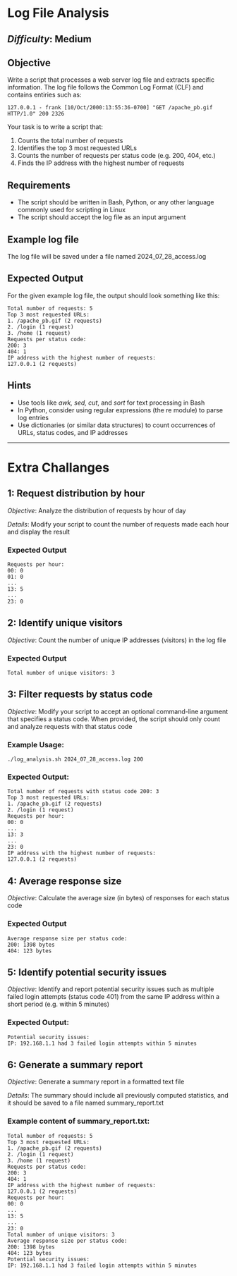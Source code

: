 # Log File Analysis

## *Difficulty*: Medium

## Objective

Write a script that processes a web server log file and extracts specific information.
The log file follows the Common Log Format (CLF) and contains entiries such as:

```
127.0.0.1 - frank [10/Oct/2000:13:55:36-0700] "GET /apache_pb.gif HTTP/1.0" 200 2326
```

Your task is to write a script that:

1. Counts the total number of requests
2. Identifies the top 3 most requested URLs
3. Counts the number of requests per status code (e.g. 200, 404, etc.)
4. Finds the IP address with the highest number of requests

## Requirements

- The script should be written in Bash, Python, or any other language commonly used for scripting in Linux
- The script should accept the log file as an input argument

## Example log file

The log file will be saved under a file named 2024_07_28_access.log

## Expected Output

For the given example log file, the output should look something like this:

```
Total number of requests: 5
Top 3 most requested URLs:
1. /apache_pb.gif (2 requests)
2. /login (1 request)
3. /home (1 request)
Requests per status code:
200: 3
404: 1
IP address with the highest number of requests:
127.0.0.1 (2 requests)
```

## Hints

- Use tools like *awk, sed, cut*, and *sort* for text processing in Bash
- In Python, consider using regular expressions (the re module) to parse log entries
- Use dictionaries (or similar data structures) to count occurrences of URLs, status codes, and IP addresses

---

# Extra Challanges

## 1: Request distribution by hour

*Objective*: Analyze the distribution of requests by hour of day

*Details*: Modify your script to count the number of requests made each hour and display the result

### Expected Output


```
Requests per hour:
00: 0
01: 0
...
13: 5
...
23: 0
```

## 2: Identify unique visitors

*Objective*: Count the number of unique IP addresses (visitors) in the log file

### Expected Output
```
Total number of unique visitors: 3
```

## 3: Filter requests by status code

*Objective*: Modify your script to accept an optional command-line argument that specifies a status code.
When provided, the script should only count and analyze requests with that status code

### Example Usage:


```
./log_analysis.sh 2024_07_28_access.log 200
```

### Expected Output:

```
Total number of requests with status code 200: 3
Top 3 most requested URLs:
1. /apache_pb.gif (2 requests)
2. /login (1 request)
Requests per hour:
00: 0
...
13: 3
...
23: 0
IP address with the highest number of requests:
127.0.0.1 (2 requests)
```

## 4: Average response size

*Objective*: Calculate the average size (in bytes) of responses for each status code

### Expected Output

```
Average response size per status code:
200: 1398 bytes
404: 123 bytes
```

## 5: Identify potential security issues

*Objective*: Identify and report potential security issues such as multiple failed login attempts
(status code 401) from the same IP address within a short period (e.g. within 5 minutes)

### Expected Output:

```
Potential security issues:
IP: 192.168.1.1 had 3 failed login attempts within 5 minutes
```

## 6: Generate a summary report

*Objective*: Generate a summary report in a formatted text file

*Details*: The summary should include all previously computed statistics, and it should be saved to
a file named summary_report.txt

### Example content of summary_report.txt:

```
Total number of requests: 5
Top 3 most requested URLs:
1. /apache_pb.gif (2 requests)
2. /login (1 request)
3. /home (1 request)
Requests per status code:
200: 3
404: 1
IP address with the highest number of requests:
127.0.0.1 (2 requests)
Requests per hour:
00: 0
...
13: 5
...
23: 0
Total number of unique visitors: 3
Average response size per status code:
200: 1398 bytes
404: 123 bytes
Potential security issues:
IP: 192.168.1.1 had 3 failed login attempts within 5 minutes
```
